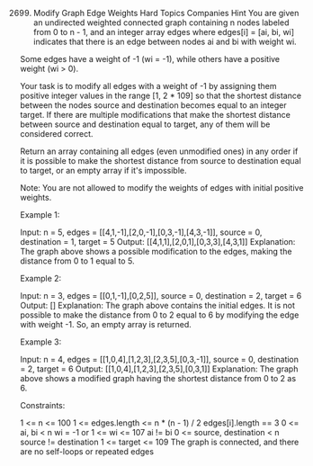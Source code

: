 2699. Modify Graph Edge Weights
Hard
Topics
Companies
Hint
You are given an undirected weighted connected graph containing n nodes labeled from 0 to n - 1, and an integer array edges where edges[i] = [ai, bi, wi] indicates that there is an edge between nodes ai and bi with weight wi.

Some edges have a weight of -1 (wi = -1), while others have a positive weight (wi > 0).

Your task is to modify all edges with a weight of -1 by assigning them positive integer values in the range [1, 2 * 109] so that the shortest distance between the nodes source and destination becomes equal to an integer target. If there are multiple modifications that make the shortest distance between source and destination equal to target, any of them will be considered correct.

Return an array containing all edges (even unmodified ones) in any order if it is possible to make the shortest distance from source to destination equal to target, or an empty array if it's impossible.

Note: You are not allowed to modify the weights of edges with initial positive weights.

 

Example 1:



Input: n = 5, edges = [[4,1,-1],[2,0,-1],[0,3,-1],[4,3,-1]], source = 0, destination = 1, target = 5
Output: [[4,1,1],[2,0,1],[0,3,3],[4,3,1]]
Explanation: The graph above shows a possible modification to the edges, making the distance from 0 to 1 equal to 5.

Example 2:



Input: n = 3, edges = [[0,1,-1],[0,2,5]], source = 0, destination = 2, target = 6
Output: []
Explanation: The graph above contains the initial edges. It is not possible to make the distance from 0 to 2 equal to 6 by modifying the edge with weight -1. So, an empty array is returned.

Example 3:



Input: n = 4, edges = [[1,0,4],[1,2,3],[2,3,5],[0,3,-1]], source = 0, destination = 2, target = 6
Output: [[1,0,4],[1,2,3],[2,3,5],[0,3,1]]
Explanation: The graph above shows a modified graph having the shortest distance from 0 to 2 as 6.
 

Constraints:

1 <= n <= 100
1 <= edges.length <= n * (n - 1) / 2
edges[i].length == 3
0 <= ai, bi < n
wi = -1 or 1 <= wi <= 107
ai != bi
0 <= source, destination < n
source != destination
1 <= target <= 109
The graph is connected, and there are no self-loops or repeated edges